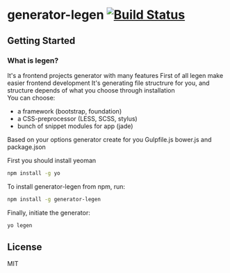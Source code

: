 # generator-legen [![Build Status](https://secure.travis-ci.org/falendary/generator-legen.png?branch=master)](https://travis-ci.org/falendary/generator-legen)



## Getting Started

### What is legen?

It's a frontend projects generator with many features
First of all legen make easier frontend development
It's generating file structrure for you, and structure depends
of what you choose through installation    
You can choose:
- a framework (bootstrap, foundation)
- a CSS-preprocessor (LESS, SCSS, stylus)
- bunch of snippet modules for app (jade)

Based on your options generator create 
for you Gulpfile.js bower.js and package.json


First you should install yeoman

```bash
npm install -g yo
```
To install generator-legen from npm, run:

```bash
npm install -g generator-legen
```

Finally, initiate the generator:

```bash
yo legen
```
## License

MIT
